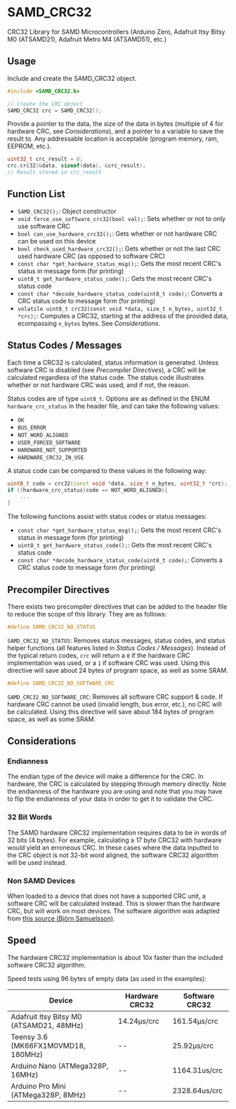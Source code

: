 # SAMD_CRC32
CRC32 Library for SAMD Microcontrollers (Arduino Zero, Adafruit Itsy Bitsy M0 (ATSAMD21), Adafruit Metro M4 (ATSAMD51), etc.)

## Usage

Include and create the SAMD_CRC32 object.
```C++
#include <SAMD_CRC32.h>

// Create the CRC object
SAMD_CRC32 crc = SAMD_CRC32();
```

Provide a pointer to the data, the size of the data in bytes (multiple of 4 for hardware CRC, see *Considerations*), and a pointer to a variable to save the result to. Any addressable location is acceptable (program memory, ram, EEPROM, etc.).
```c++
uint32_t crc_result = 0;
crc.crc32(&data, sizeof(data), &crc_result);
// Result stored in crc_result
```

## Function List
* `SAMD_CRC32();`: Object constructor
* `void force_use_software_crc32(bool val);`: Sets whether or not to only use software CRC
* `bool can_use_hardware_crc32();`: Gets whether or not hardware CRC can be used on this device
* `bool check_used_hardware_crc32();`: Gets whether or not the last CRC used hardware CRC (as opposed to software CRC)
* `const char *get_hardware_status_msg();`: Gets the most recent CRC's status in message form (for printing)
* `uint8_t get_hardware_status_code();`: Gets the most recent CRC's status code
* `const char *decode_hardware_status_code(uint8_t code);`: Converts a CRC status code to message form (for printing)
* `volatile uint8_t crc32(const void *data, size_t n_bytes, uint32_t *crc);`: Computes a CRC32, starting at the address of the provided data, ecompassing `n_bytes` bytes. See *Considerations*.

## Status Codes / Messages
Each time a CRC32 is calculated, status information is generated. Unless software CRC is disabled (see *Precompiler Directives*), a CRC will be calculated regardless of the status code. The status code illustrates whether or not hardware CRC was used, and if not, the reason.

Status codes are of type `uint8_t`. Options are as defined in the ENUM `hardware_crc_status` in the header file, and can take the following values:
* `OK`
* `BUS_ERROR`
* `NOT_WORD_ALIGNED`
* `USER_FORCED_SOFTWARE`
* `HARDWARE_NOT_SUPPORTED`
* `HARDWARE_CRC32_IN_USE`

A status code can be compared to these values in the following way:
```c++
uint8_t code = crc32(const void *data, size_t n_bytes, uint32_t *crc);
if ((hardware_crc_status)code == NOT_WORD_ALIGNED){
    ...
}
```

The following functions assist with status codes or status messages:
* `const char *get_hardware_status_msg();`: Gets the most recent CRC's status in message form (for printing)
* `uint8_t get_hardware_status_code();`: Gets the most recent CRC's status code
* `const char *decode_hardware_status_code(uint8_t code);`: Converts a CRC status code to message form (for printing)

## Precompiler Directives
There exists two precompiler directives that can be added to the header file to reduce the scope of this library. They are as follows:

```c++
#define SAMD_CRC32_NO_STATUS
```
`SAMD_CRC32_NO_STATUS`: Removes status messages, status codes, and status helper functions (all features listed in *Status Codes / Messages*). Instead of the typical return codes, `crc` will return a `0` if the hardware CRC implementation was used, or a `1` if software CRC was used. Using this directive will save about 24 bytes of program space, as well as some SRAM.

```c++
#define SAMD_CRC32_NO_SOFTWARE_CRC
```
`SAMD_CRC32_NO_SOFTWARE_CRC`: Removes all software CRC support & code. If hardware CRC cannot be used (invalid length, bus error, etc.), no CRC will be calculated. Using this directive will save about 184 bytes of program space, as well as some SRAM.

## Considerations

### Endianness
The endian type of the device will make a difference for the CRC. In hardware, the CRC is calculated by stepping through memory directly. Note the endianness of the hardware you are using and note that you may have to flip the endianness of your data in order to get it to validate the CRC.

### 32 Bit Words
The SAMD hardware CRC32 implementation requires data to be in words of 32 bits (4 bytes). For example, calculating a 17 byte CRC32 with hardware would yield an erroneous CRC. In these cases where the data inputted to the CRC object is not 32-bit word aligned, the software CRC32 algorithm will be used instead.

### Non SAMD Devices
When loaded to a device that does not have a supported CRC unit, a software CRC will be calculated instead. This is slower than the hardware CRC, but will work on most devices. The software algorithm was adapted from [this source (Björn Samuelsson)](http://home.thep.lu.se/~bjorn/crc/).

## Speed
The hardware CRC32 implementation is about 10x faster than the included software CRC32 algorithm. 

Speed tests using 96 bytes of empty data (as used in the examples):

Device                                   | Hardware CRC32 | Software CRC32
-----------------------------------------|----------------|---------------
Adafruit Itsy Bitsy M0 (ATSAMD21, 48MHz) | 14.24μs/crc    | 161.54μs/crc
Teensy 3.6 (MK66FX1M0VMD18, 180MHz)      | --             | 25.92μs/crc
Arduino Nano (ATMega328P, 16MHz)         | --             | 1164.31us/crc
Arduino Pro Mini (ATMega328P, 8MHz)      | --             | 2328.64us/crc
